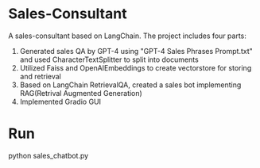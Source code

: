# Sales-Consultant
A sales-consultant based on LangChain. 
The project includes four parts:
1. Generated sales QA by GPT-4 using "GPT-4 Sales Phrases Prompt.txt" and used CharacterTextSplitter to split into documents
2. Utilized Faiss and OpenAIEmbeddings to create vectorstore for storing and retrieval
3. Based on LangChain RetrievalQA, created a sales bot implementing RAG(Retrival Augmented Generation)
4. Implemented Gradio GUI

# Run
python sales_chatbot.py
